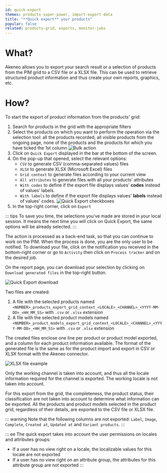```yaml
---
id: quick-export
themes: products-super-power, import-export-data
title: "**Quick export** your products"
popular: false
related: products-grid, exports, monitor-jobs
---
```


# What?

Akeneo allows you to export your search result or a selection of products from the PIM grid to a CSV file or a XLSX file. This can be used to retrieve structured product information and thus create your own reports, graphics, etc.

# How?
To start the export of product information from the products' grid:
1. Search for products in the grid with the appropriate filters
1. Select the products on which you want to perform the operation via the selection tool: all the products recorded, all visible products from the ongoing page, none of the products and the products for which you have ticked the 1st column
![Bulk action](../img/Products_BulkActions.png)
1.  Click on `Quick Export` displayed in the bar at the bottom of the screen.
1.  On the pop-up that opened, select the relevant options:
    - `CSV` to generate CSV (comma-separated values) files
    - `XLSX` to generate XLSX (Microsoft Excel) files
    - `Grid context` to generate files according to your current view
    - `All attributes` to generate files with all your products’ attributes
    - `With codes` to define if the export file displays values' **codes** instead of values' labels.
    - `With labels` to define if the export file displays values' **labels** instead of values' codes.
    ![Quick Export checkboxes](../img/Exports_Quick-Export-checkboxes.png)
1.  In the top-right corner, click on `Export`

::: tips
To save you time, the selections you've made are stored in your local session. It means the next time you will click on Quick Export, the same options will be already selected.
:::

The action is processed as a back-end task, so that you can continue to work on the PIM. When the process is done, you are the only user to be notified. To download your file, click on the notification you received in the bottom-right corner or go to `Activity` then click on `Process tracker` and on the desired job.

On the report page, you can download your selection by clicking on `Download generated files` in the top-right button.

![Quick Export download](../img/Products_QuickExportDownload.png)

Two files are created:
1. A file with the selected products named `<NUMBER>_products_export_grid_context_<LOCALE>_<CHANNEL>_<YYYY-MM-DD>_<HH_MM_SS>` with `.csv` or `.xlsx` extension
2. A file with the selected product models named `<NUMBER>_product_models_export_grid_context_<LOCALE>_<CHANNEL>_<YYYY-MM-DD>_<HH_MM_SS>` with `.csv` or `.xlsx` extension

The created files enclose one line per product or product model exported, and a column for each product information available. The format of the generated file is the same as for the product import and export in CSV or XLSX  format with the Akeneo connector.

![XLSX file example](../img/Exports_XLSXexample.png)

Only the working channel is taken into account, and thus all the locale information required for the channel is exported. The working locale is not taken into account.

For this export from the grid, the completeness, the product status, their classification are not taken into account to determine what information can be exported. All the products and product models selected in the product grid, regardless of their details, are exported to the CSV file or XLSX file.

::: warning
Note that the following columns are not exported: `Label`, `Image`, `Complete`, `Created at`, `Updated at` and `Variant products`.
:::

::: ee
The quick export takes into account the user permissions on locales and attributes groups:
  * If a user has no view right on a locale, the localizable values for this locale are not exported
  * If a user has no view right on an attribute group, the attributes for this attribute group are not exported
:::
